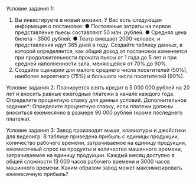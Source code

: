 Условие задания 1:
1. Вы инвестируете в новый мюзикл. У Вас есть следующая информация о постановке:
● Постоянные затраты на первое представление пьесы составляют 50 млн. рублей.
● Средняя цена билета - 3500 рублей.
● Театр вмещает 2000 человек, и представления идут 365 дней в году.
Создайте таблицу данных, в которой определяется, как общий доход от постановки изменяется при
продолжительности проката пьесы от 1 года до 5 лет и при средней наполненности зала, меняющейся
от 70% до 90%.
2. Создайте сценарии для малого среднего числа посетителей (50%), наиболее вероятного (75%) и
большого числа посетителей (90%).

Условие задания 2:
Планируется взять кредит в 5 000 000 рублей на 20 лет и вносить равные ежегодные платежи в
начале каждого года. Определите процентную ставку для данных условий.
Дополнительное задание*: Определите процентную ставку, если платежи должны вноситься ежемесячно
в размере 90 000 рублей (кроме последнего платежа).

Условие задания 3:
Завод производит мыши, клавиатуры и джойстики для видеоигр. В таблице приведена прибыль с единицы продукции, количество рабочего времени, затрачиваемое
на единицу продукции, ежемесячный спрос на продукты и количество машинного времени, затрачиваемое на единицу продукции.
Каждый месяц доступно в общей сложности 13 000 часов рабочего времени и 3000 часов машинного времени. Каким образом завод может максимизировать ежемесячную прибыль?